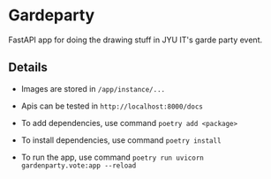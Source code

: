 # Gardeparty

FastAPI app for doing the drawing stuff in JYU IT's garde party event.

## Details

- Images are stored in `/app/instance/...`
- Apis can be tested in `http://localhost:8000/docs`

- To add dependencies, use command `poetry add <package>`
- To install dependencies, use command `poetry install`
- To run the app, use command `poetry run uvicorn gardenparty.vote:app --reload`
